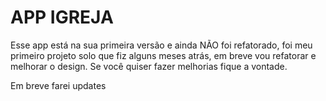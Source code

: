 # APP IGREJA

Esse app está na sua primeira versão e ainda NÃO foi refatorado, foi meu primeiro projeto solo que fiz alguns meses atrás, em breve vou refatorar e melhorar o design. Se você quiser fazer melhorias fique a vontade.


Em breve farei updates

